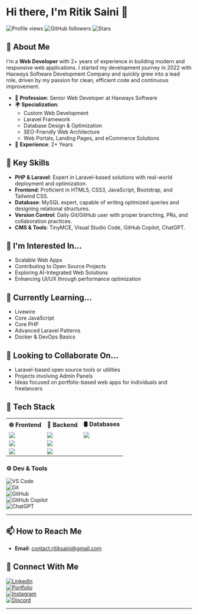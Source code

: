 # Hi there, I'm Ritik Saini 👋

![Profile views](https://komarev.com/ghpvc/?username=Ritik-Saini-Git&color=blue)
![GitHub followers](https://img.shields.io/github/followers/Ritik-Saini-Git?label=Followers&style=social)
![Stars](https://img.shields.io/github/stars/Ritik-Saini-Git?style=social)

## 🚀 About Me
I'm a **Web Developer** with 2+ years of experience in building modern and responsive web applications. I started my development journey in 2022 with Haxways Software Development Company and quickly grew into a lead role, driven by my passion for clean, efficient code and continuous improvement.

- 💼 **Profession**: Senior Web Developer at Haxways Software  
- 🌍 **Specialization**:  
  - Custom Web Development  
  - Laravel Framework  
  - Database Design & Optimization  
  - SEO-Friendly Web Architecture  
  - Web Portals, Landing Pages, and eCommerce Solutions  
- 🎯 **Experience**: 2+ Years  

## 🔧 Key Skills

- **PHP & Laravel**: Expert in Laravel-based solutions with real-world deployment and optimization.
- **Frontend**: Proficient in HTML5, CSS3, JavaScript, Bootstrap, and Tailwind CSS.
- **Database**: MySQL expert, capable of writing optimized queries and designing relational structures.
- **Version Control**: Daily Git/GitHub user with proper branching, PRs, and collaboration practices.
- **CMS & Tools**: TinyMCE, Visual Studio Code, GitHub Copilot, ChatGPT.

## 👀 I'm Interested In...
- Scalable Web Apps  
- Contributing to Open Source Projects  
- Exploring AI-Integrated Web Solutions  
- Enhancing UI/UX through performance optimization  

## 🌱 Currently Learning...
- Livewire  
- Core JavaScript  
- Core PHP  
- Advanced Laravel Patterns  
- Docker & DevOps Basics  

## 💞️ Looking to Collaborate On...
- Laravel-based open source tools or utilities  
- Projects involving Admin Panels  
- Ideas focused on portfolio-based web apps for individuals and freelancers  

## 🚀 Tech Stack

<table>
  <tr>
    <th>🌐 Frontend</th>
    <th>🧩 Backend</th>
    <th>🛢 Databases</th>
  </tr>
  <tr>
    <td><img src="https://img.shields.io/badge/HTML5-E34F26?style=flat&logo=html5&logoColor=white" /></td>
    <td><img src="https://img.shields.io/badge/PHP-777BB4?style=flat&logo=php&logoColor=white" /></td>
    <td><img src="https://img.shields.io/badge/MySQL-4479A1?style=flat&logo=mysql&logoColor=white" /></td>
  </tr>
  <tr>
    <td><img src="https://img.shields.io/badge/CSS3-1572B6?style=flat&logo=css3&logoColor=white" /></td>
    <td><img src="https://img.shields.io/badge/Laravel-FF2D20?style=flat&logo=laravel&logoColor=white" /></td>
    <td></td>
  </tr>
  <tr>
    <td><img src="https://img.shields.io/badge/TailwindCSS-38B2AC?style=flat&logo=tailwind-css&logoColor=white" /></td>
    <td><img src="https://img.shields.io/badge/Core%20PHP-777BB4?style=flat&logo=php&logoColor=white" /></td>
    <td></td>
  </tr>
</table>

### ⚙️ Dev & Tools  
![VS Code](https://img.shields.io/badge/VS%20Code-007ACC?style=flat&logo=visual-studio-code&logoColor=white)  
![Git](https://img.shields.io/badge/Git-F05032?style=flat&logo=git&logoColor=white)  
![GitHub](https://img.shields.io/badge/GitHub-181717?style=flat&logo=github&logoColor=white)  
![GitHub Copilot](https://img.shields.io/badge/GitHub_Copilot-1DBF73?style=flat&logo=github&logoColor=white)  
![ChatGPT](https://img.shields.io/badge/ChatGPT-10A37F?style=flat&logo=openai&logoColor=white)

---

## 📫 How to Reach Me
- **Email**: contact.ritiksaini@gmail.com

## 🔗 Connect With Me

[![LinkedIn](https://img.shields.io/badge/LinkedIn-blue?style=flat&logo=linkedin)](https://linkedin.com/in/ritiksaini-dev)  
[![Portfolio](https://img.shields.io/badge/Portfolio-000?style=flat&logo=vercel&logoColor=white)](https://ritiksaini.in)  
[![Instagram](https://img.shields.io/badge/Instagram-E4405F?style=flat&logo=instagram&logoColor=white)](https://www.instagram.com/mr._ritik_saini_/)  
[![Discord](https://img.shields.io/badge/Discord-5865F2?style=flat&logo=discord&logoColor=white)](https://discord.com/users/930532968487845928)

---
